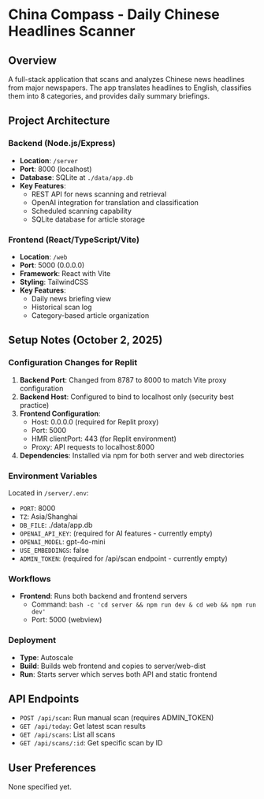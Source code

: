# China Compass - Daily Chinese Headlines Scanner

## Overview
A full-stack application that scans and analyzes Chinese news headlines from major newspapers. The app translates headlines to English, classifies them into 8 categories, and provides daily summary briefings.

## Project Architecture

### Backend (Node.js/Express)
- **Location**: `/server`
- **Port**: 8000 (localhost)
- **Database**: SQLite at `./data/app.db`
- **Key Features**:
  - REST API for news scanning and retrieval
  - OpenAI integration for translation and classification
  - Scheduled scanning capability
  - SQLite database for article storage

### Frontend (React/TypeScript/Vite)
- **Location**: `/web`
- **Port**: 5000 (0.0.0.0)
- **Framework**: React with Vite
- **Styling**: TailwindCSS
- **Key Features**:
  - Daily news briefing view
  - Historical scan log
  - Category-based article organization

## Setup Notes (October 2, 2025)

### Configuration Changes for Replit
1. **Backend Port**: Changed from 8787 to 8000 to match Vite proxy configuration
2. **Backend Host**: Configured to bind to localhost only (security best practice)
3. **Frontend Configuration**:
   - Host: 0.0.0.0 (required for Replit proxy)
   - Port: 5000
   - HMR clientPort: 443 (for Replit environment)
   - Proxy: API requests to localhost:8000
4. **Dependencies**: Installed via npm for both server and web directories

### Environment Variables
Located in `/server/.env`:
- `PORT`: 8000
- `TZ`: Asia/Shanghai
- `DB_FILE`: ./data/app.db
- `OPENAI_API_KEY`: (required for AI features - currently empty)
- `OPENAI_MODEL`: gpt-4o-mini
- `USE_EMBEDDINGS`: false
- `ADMIN_TOKEN`: (required for /api/scan endpoint - currently empty)

### Workflows
- **Frontend**: Runs both backend and frontend servers
  - Command: `bash -c 'cd server && npm run dev & cd web && npm run dev'`
  - Port: 5000 (webview)

### Deployment
- **Type**: Autoscale
- **Build**: Builds web frontend and copies to server/web-dist
- **Run**: Starts server which serves both API and static frontend

## API Endpoints
- `POST /api/scan`: Run manual scan (requires ADMIN_TOKEN)
- `GET /api/today`: Get latest scan results
- `GET /api/scans`: List all scans
- `GET /api/scans/:id`: Get specific scan by ID

## User Preferences
None specified yet.
